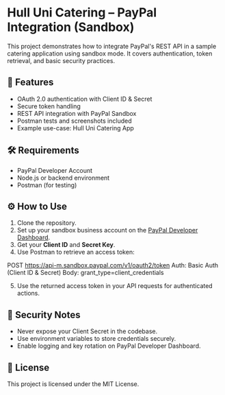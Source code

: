 # Hull Uni Catering – PayPal Integration (Sandbox)

This project demonstrates how to integrate PayPal's REST API in a sample catering application using sandbox mode. It covers authentication, token retrieval, and basic security practices.

## 🚀 Features

- OAuth 2.0 authentication with Client ID & Secret
- Secure token handling
- REST API integration with PayPal Sandbox
- Postman tests and screenshots included
- Example use-case: Hull Uni Catering App

## 🛠 Requirements

- PayPal Developer Account
- Node.js or backend environment
- Postman (for testing)

## ⚙️ How to Use

1. Clone the repository.
2. Set up your sandbox business account on the [PayPal Developer Dashboard](https://developer.paypal.com/).
3. Get your **Client ID** and **Secret Key**.
4. Use Postman to retrieve an access token:

POST https://api-m.sandbox.paypal.com/v1/oauth2/token
Auth: Basic Auth (Client ID & Secret)
Body: grant_type=client_credentials


5. Use the returned access token in your API requests for authenticated actions.

## 🔐 Security Notes

- Never expose your Client Secret in the codebase.
- Use environment variables to store credentials securely.
- Enable logging and key rotation on PayPal Developer Dashboard.

## 📄 License

This project is licensed under the MIT License.
